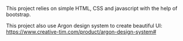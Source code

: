 This project relies on simple HTML, CSS and javascript with the help of bootstrap.

This project also use Argon design system to create beautiful UI:
https://www.creative-tim.com/product/argon-design-system#
